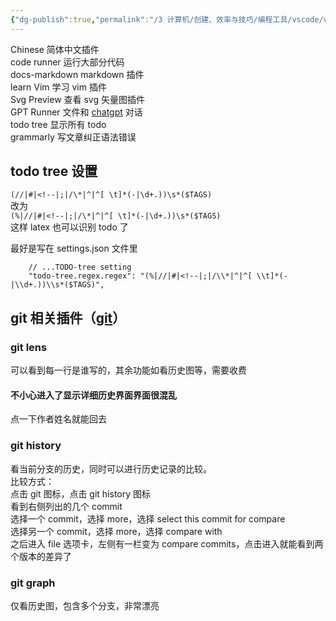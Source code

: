 ```yaml
---
{"dg-publish":true,"permalink":"/3 计算机/创建、效率与技巧/编程工具/vscode/vscode扩展插件/","title":"vscode扩展插件"}
---
```



Chinese 简体中文插件  
code runner 运行大部分代码  
docs-markdown markdown 插件  
learn Vim 学习 vim 插件  
Svg Preview 查看 svg 矢量图插件  
GPT Runner 文件和 [chatgpt](../../AI/不同的ai/chatgpt/chatgpt.md) 对话  
todo tree 显示所有 todo  
grammarly 写文章纠正语法错误
## todo tree 设置
`(//|#|<!--|;|/\*|^|^[ \t]*(-|\d+.))\s*($TAGS)`  
改为  
`(%|//|#|<!--|;|/\*|^|^[ \t]*(-|\d+.))\s*($TAGS)`  
这样 latex 也可以识别 todo 了

最好是写在 settings.json 文件里
```
    // ...TODO-tree setting
    "todo-tree.regex.regex": "(%|//|#|<!--|;|/\\*|^|^[ \\t]*(-|\\d+.))\\s*($TAGS)",
```
## git 相关插件（[git](../git/git.md)）
### git lens
可以看到每一行是谁写的，其余功能如看历史图等，需要收费
#### 不小心进入了显示详细历史界面界面很混乱
点一下作者姓名就能回去
### git history
看当前分支的历史，同时可以进行历史记录的比较。  
比较方式：  
点击 git 图标，点击 git history 图标  
看到右侧列出的几个 commit  
选择一个 commit，选择 more，选择 select this commit for compare  
选择另一个 commit，选择 more，选择 compare with  
之后进入 file 选项卡，左侧有一栏变为 compare commits，点击进入就能看到两个版本的差异了
### git graph
仅看历史图，包含多个分支，非常漂亮
